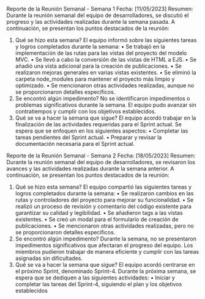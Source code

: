 Reporte de la Reunión Semanal - Semana 1
Fecha: [11/05/2023]
Resumen:
Durante la reunión semanal del equipo de desarrolladores, se discutió el progreso y las actividades realizadas durante la semana pasada. A continuación, se presentan los puntos destacados de la reunión:
1. Qué se hizo esta semana?
El equipo informó sobre las siguientes tareas y logros completados durante la semana:
• Se trabajó en la implementación de las rutas para las vistas del proyecto del modelo MVC.
• Se llevó a cabo la conversión de las vistas de HTML a EJS.
• Se añadió una vista adicional para la creación de publicaciones.
• Se realizaron mejoras generales en varias vistas existentes.
• Se eliminó la carpeta node_modules para mantener el proyecto más limpio y optimizado.
• Se mencionaron otras actividades realizadas, aunque no se proporcionaron detalles específicos.
2. Se encontró algún impedimento?
No se identificaron impedimentos o problemas significativos durante la semana. El equipo pudo avanzar sin contratiempos y cumplir con los objetivos establecidos.
3. Qué se va a hacer la semana que sigue?
El equipo acordó trabajar en la finalización de las actividades requeridas para el Sprint actual. Se espera que se enfoquen en los siguientes aspectos:
• Completar las tareas pendientes del Sprint actual.
• Preparar y revisar la documentación necesaria para el Sprint actual.

Reporte de la Reunión Semanal - Semana 2
Fecha: [18/05/2023]
Resumen:
Durante la reunión semanal del equipo de desarrolladores, se revisaron los avances y las actividades realizadas durante la semana anterior. A continuación, se presentan los puntos destacados de la reunión:
1. Qué se hizo esta semana?
El equipo compartió las siguientes tareas y logros completados durante la semana:
• Se realizaron cambios en las rutas y controladores del proyecto para mejorar su funcionalidad.
• Se realizó un proceso de revisión y comentario del código existente para garantizar su calidad y legibilidad.
• Se añadieron tags a las vistas existentes.
• Se creó un modal para el formulario de creación de publicaciones.
• Se mencionaron otras actividades realizadas, pero no se proporcionaron detalles específicos.
2. Se encontró algún impedimento?
Durante la semana, no se presentaron impedimentos significativos que afectaran el progreso del equipo. Los miembros pudieron trabajar de manera eficiente y cumplir con las tareas asignadas sin dificultades.
3. Qué se va a hacer la semana que sigue?
El equipo acordó centrarse en el próximo Sprint, denominado Sprint-4. Durante la próxima semana, se espera que se dediquen a las siguientes actividades:
• Iniciar y completar las tareas del Sprint-4, siguiendo el plan y los objetivos establecidos 